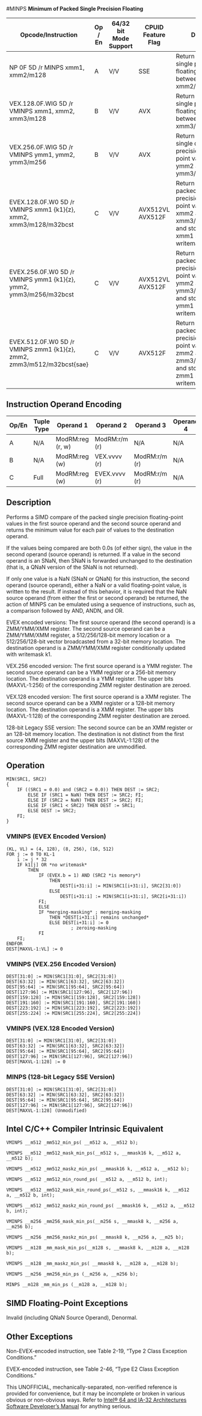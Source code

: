 #MINPS
**Minimum of Packed Single Precision Floating**

| Opcode/Instruction                                                     | Op / En | 64/32 bit Mode Support | CPUID Feature Flag | Description                                                                                                                                           |
| ---------------------------------------------------------------------- | ------- | ---------------------- | ------------------ | ----------------------------------------------------------------------------------------------------------------------------------------------------- |
| NP 0F 5D /r MINPS xmm1, xmm2/m128                                      | A       | V/V                    | SSE                | Return the minimum single precision floating-point values between xmm1 and xmm2/mem.                                                                  |
| VEX.128.0F.WIG 5D /r VMINPS xmm1, xmm2, xmm3/m128                      | B       | V/V                    | AVX                | Return the minimum single precision floating-point values between xmm2 and xmm3/mem.                                                                  |
| VEX.256.0F.WIG 5D /r VMINPS ymm1, ymm2, ymm3/m256                      | B       | V/V                    | AVX                | Return the minimum single double precision floating-point values between ymm2 and ymm3/mem.                                                           |
| EVEX.128.0F.W0 5D /r VMINPS xmm1 {k1}{z}, xmm2, xmm3/m128/m32bcst      | C       | V/V                    | AVX512VL AVX512F   | Return the minimum packed single precision floating-point values between xmm2 and xmm3/m128/m32bcst and store result in xmm1 subject to writemask k1. |
| EVEX.256.0F.W0 5D /r VMINPS ymm1 {k1}{z}, ymm2, ymm3/m256/m32bcst      | C       | V/V                    | AVX512VL AVX512F   | Return the minimum packed single precision floating-point values between ymm2 and ymm3/m256/m32bcst and store result in ymm1 subject to writemask k1. |
| EVEX.512.0F.W0 5D /r VMINPS zmm1 {k1}{z}, zmm2, zmm3/m512/m32bcst{sae} | C       | V/V                    | AVX512F            | Return the minimum packed single precision floating-point values between zmm2 and zmm3/m512/m32bcst and store result in zmm1 subject to writemask k1. |

## Instruction Operand Encoding

| Op/En | Tuple Type | Operand 1        | Operand 2     | Operand 3     | Operand 4 |
| ----- | ---------- | ---------------- | ------------- | ------------- | --------- |
| A     | N/A        | ModRM:reg (r, w) | ModRM:r/m (r) | N/A           | N/A       |
| B     | N/A        | ModRM:reg (w)    | VEX.vvvv (r)  | ModRM:r/m (r) | N/A       |
| C     | Full       | ModRM:reg (w)    | EVEX.vvvv (r) | ModRM:r/m (r) | N/A       |

## Description

Performs a SIMD compare of the packed single precision floating-point values in the first source operand and the second source operand and returns the minimum value for each pair of values to the destination operand.

If the values being compared are both 0.0s (of either sign), the value in the second operand (source operand) is returned. If a value in the second operand is an SNaN, then SNaN is forwarded unchanged to the destination (that is, a QNaN version of the SNaN is not returned).

If only one value is a NaN (SNaN or QNaN) for this instruction, the second operand (source operand), either a NaN or a valid floating-point value, is written to the result. If instead of this behavior, it is required that the NaN source operand (from either the first or second operand) be returned, the action of MINPS can be emulated using a sequence of instructions, such as, a comparison followed by AND, ANDN, and OR.

EVEX encoded versions: The first source operand (the second operand) is a ZMM/YMM/XMM register. The second source operand can be a ZMM/YMM/XMM register, a 512/256/128-bit memory location or a 512/256/128-bit vector broadcasted from a 32-bit memory location. The destination operand is a ZMM/YMM/XMM register conditionally updated with writemask k1.

VEX.256 encoded version: The first source operand is a YMM register. The second source operand can be a YMM register or a 256-bit memory location. The destination operand is a YMM register. The upper bits (MAXVL-1:256) of the corresponding ZMM register destination are zeroed.

VEX.128 encoded version: The first source operand is a XMM register. The second source operand can be a XMM register or a 128-bit memory location. The destination operand is a XMM register. The upper bits (MAXVL-1:128) of the corresponding ZMM register destination are zeroed.

128-bit Legacy SSE version: The second source can be an XMM register or an 128-bit memory location. The destination is not distinct from the first source XMM register and the upper bits (MAXVL-1:128) of the corresponding ZMM register destination are unmodified.

## Operation

```
MIN(SRC1, SRC2)
{
    IF ((SRC1 = 0.0) and (SRC2 = 0.0)) THEN DEST := SRC2;
        ELSE IF (SRC1 = NaN) THEN DEST := SRC2; FI;
        ELSE IF (SRC2 = NaN) THEN DEST := SRC2; FI;
        ELSE IF (SRC1 < SRC2) THEN DEST := SRC1;
        ELSE DEST := SRC2;
    FI;
}

```

### VMINPS (EVEX Encoded Version)

```
(KL, VL) = (4, 128), (8, 256), (16, 512)
FOR j := 0 TO KL-1
    i := j * 32
    IF k1[j] OR *no writemask*
        THEN
            IF (EVEX.b = 1) AND (SRC2 *is memory*)
                THEN
                    DEST[i+31:i] := MIN(SRC1[i+31:i], SRC2[31:0])
                ELSE
                    DEST[i+31:i] := MIN(SRC1[i+31:i], SRC2[i+31:i])
            FI;
            ELSE
            IF *merging-masking* ; merging-masking
                THEN *DEST[i+31:i] remains unchanged*
                ELSE DEST[i+31:i] := 0
                        ; zeroing-masking
            FI
    FI;
ENDFOR
DEST[MAXVL-1:VL] := 0

```

### VMINPS (VEX.256 Encoded Version)

```
DEST[31:0] := MIN(SRC1[31:0], SRC2[31:0])
DEST[63:32] := MIN(SRC1[63:32], SRC2[63:32])
DEST[95:64] := MIN(SRC1[95:64], SRC2[95:64])
DEST[127:96] := MIN(SRC1[127:96], SRC2[127:96])
DEST[159:128] := MIN(SRC1[159:128], SRC2[159:128])
DEST[191:160] := MIN(SRC1[191:160], SRC2[191:160])
DEST[223:192] := MIN(SRC1[223:192], SRC2[223:192])
DEST[255:224] := MIN(SRC1[255:224], SRC2[255:224])

```

### VMINPS (VEX.128 Encoded Version)

```
DEST[31:0] := MIN(SRC1[31:0], SRC2[31:0])
DEST[63:32] := MIN(SRC1[63:32], SRC2[63:32])
DEST[95:64] := MIN(SRC1[95:64], SRC2[95:64])
DEST[127:96] := MIN(SRC1[127:96], SRC2[127:96])
DEST[MAXVL-1:128] := 0

```

### MINPS (128-bit Legacy SSE Version)

```
DEST[31:0] := MIN(SRC1[31:0], SRC2[31:0])
DEST[63:32] := MIN(SRC1[63:32], SRC2[63:32])
DEST[95:64] := MIN(SRC1[95:64], SRC2[95:64])
DEST[127:96] := MIN(SRC1[127:96], SRC2[127:96])
DEST[MAXVL-1:128] (Unmodified)

```

## Intel C/C++ Compiler Intrinsic Equivalent

```
VMINPS __m512 _mm512_min_ps( __m512 a, __m512 b);

```

```
VMINPS __m512 _mm512_mask_min_ps(__m512 s, __mmask16 k, __m512 a, __m512 b);

```

```
VMINPS __m512 _mm512_maskz_min_ps( __mmask16 k, __m512 a, __m512 b);

```

```
VMINPS __m512 _mm512_min_round_ps( __m512 a, __m512 b, int);

```

```
VMINPS __m512 _mm512_mask_min_round_ps(__m512 s, __mmask16 k, __m512 a, __m512 b, int);

```

```
VMINPS __m512 _mm512_maskz_min_round_ps( __mmask16 k, __m512 a, __m512 b, int);

```

```
VMINPS __m256 _mm256_mask_min_ps(__m256 s, __mmask8 k, __m256 a, __m256 b);

```

```
VMINPS __m256 _mm256_maskz_min_ps( __mmask8 k, __m256 a, __m25 b);

```

```
VMINPS __m128 _mm_mask_min_ps(__m128 s, __mmask8 k, __m128 a, __m128 b);

```

```
VMINPS __m128 _mm_maskz_min_ps( __mmask8 k, __m128 a, __m128 b);

```

```
VMINPS __m256 _mm256_min_ps (__m256 a, __m256 b);

```

```
MINPS __m128 _mm_min_ps (__m128 a, __m128 b);

```

## SIMD Floating-Point Exceptions

Invalid (including QNaN Source Operand), Denormal.

## Other Exceptions

Non-EVEX-encoded instruction, see Table 2-19, “Type 2 Class Exception Conditions.”

EVEX-encoded instruction, see Table 2-46, “Type E2 Class Exception Conditions.”

This UNOFFICIAL, mechanically-separated, non-verified reference is provided for convenience, but it may be
incomplete or broken in various obvious or non-obvious
ways. Refer to [Intel® 64 and IA-32 Architectures Software Developer’s Manual](https://software.intel.com/en-us/download/intel-64-and-ia-32-architectures-sdm-combined-volumes-1-2a-2b-2c-2d-3a-3b-3c-3d-and-4) for anything serious.
